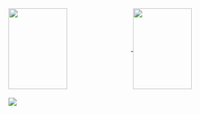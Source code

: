 <div>
  <a href="https://github.com/w7b">
    <img height="160em" align="center" width="48%" src="https://github-readme-stats.vercel.app/api?username=w7b&theme=prussian&show_icons=true&hide_border=true&count_private=true">
    <img height="160em" align="center" width="48%" src="https://github-readme-stats.vercel.app/api/top-langs/?username=w7b&theme=prussian&show_icons=true&hide_border=true&layout=compact"></a>
</div>

<div style="display: inline-block; align: center"><br>
    <img src="https://cdn.jsdelivr.net/gh/devicons/devicon@latest/icons/python/python-original.svg">
</div>
